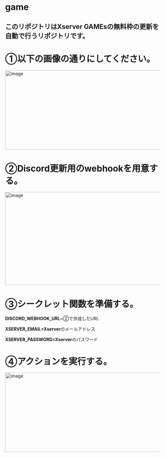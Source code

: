 # game
## このリポジトリはXserver GAMEsの無料枠の更新を自動で行うリポジトリです。


# ①以下の画像の通りにしてください。
<img width="1045" height="257" alt="image" src="https://github.com/user-attachments/assets/2fe3a69a-49ed-4694-81d4-90123128d734" />

# ②Discord更新用のwebhookを用意する。
<img width="674" height="301" alt="image" src="https://github.com/user-attachments/assets/2b329afb-81e6-458a-a715-def408afa3fd" />

# ③シークレット関数を準備する。
**DISCORD_WEBHOOK_URL**=②で作成したURL

**XSERVER_EMAIL=Xserver**のメールアドレス

**XSERVER_PASSWORD=Xserver**のパスワード

# ④アクションを実行する。
<img width="1541" height="257" alt="image" src="https://github.com/user-attachments/assets/ce43f917-cdac-4a69-938c-0aeff031bd0d" />
